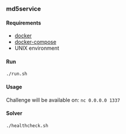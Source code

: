 ### md5service

#### Requirements
- [docker](https://www.docker.com/)
- [docker-compose](https://docs.docker.com/compose/)
- UNIX environment

#### Run
`./run.sh`

#### Usage
Challenge will be available on:
`nc 0.0.0.0 1337`

#### Solver
`./healthcheck.sh`

